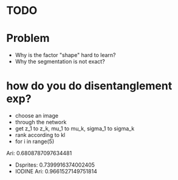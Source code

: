 # TODO


# Problem

* Why is the factor "shape" hard to learn?
* Why the segmentation is not exact?

# how do you do disentanglement exp?

* choose an image
* through the network
* get z_1 to z_k, mu_1 to mu_k, sigma_1 to sigma_k 
* rank according to kl
* for i in range(5)


Ari: 0.6808787097634481

* Dsprites: 0.7399916374002405
* IODINE Ari: 0.9661527149751814 
